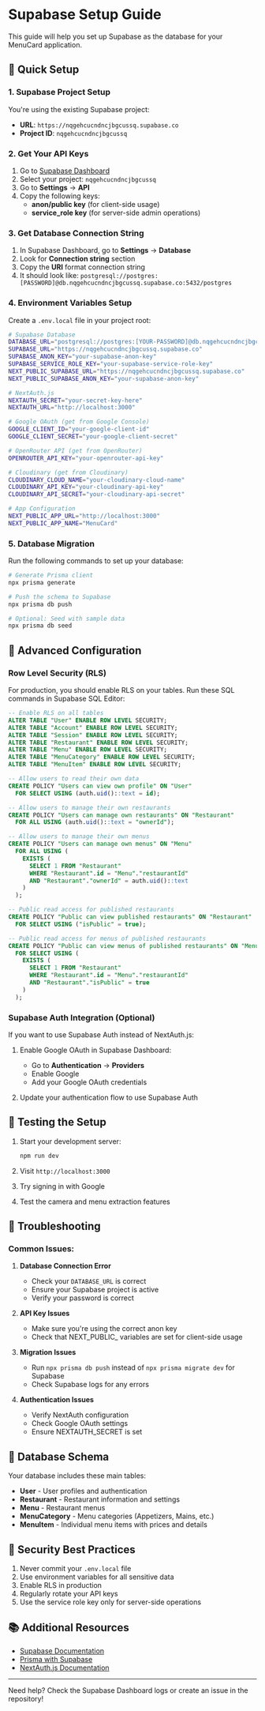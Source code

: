 # Supabase Setup Guide

This guide will help you set up Supabase as the database for your MenuCard application.

## 🚀 Quick Setup

### 1. Supabase Project Setup

You're using the existing Supabase project:
- **URL**: `https://nqgehcucndncjbgcussq.supabase.co`
- **Project ID**: `nqgehcucndncjbgcussq`

### 2. Get Your API Keys

1. Go to [Supabase Dashboard](https://supabase.com/dashboard)
2. Select your project: `nqgehcucndncjbgcussq`
3. Go to **Settings** → **API**
4. Copy the following keys:
   - **anon/public key** (for client-side usage)
   - **service_role key** (for server-side admin operations)

### 3. Get Database Connection String

1. In Supabase Dashboard, go to **Settings** → **Database**
2. Look for **Connection string** section
3. Copy the **URI** format connection string
4. It should look like: `postgresql://postgres:[PASSWORD]@db.nqgehcucndncjbgcussq.supabase.co:5432/postgres`

### 4. Environment Variables Setup

Create a `.env.local` file in your project root:

```bash
# Supabase Database
DATABASE_URL="postgresql://postgres:[YOUR-PASSWORD]@db.nqgehcucndncjbgcussq.supabase.co:5432/postgres"
SUPABASE_URL="https://nqgehcucndncjbgcussq.supabase.co"
SUPABASE_ANON_KEY="your-supabase-anon-key"
SUPABASE_SERVICE_ROLE_KEY="your-supabase-service-role-key"
NEXT_PUBLIC_SUPABASE_URL="https://nqgehcucndncjbgcussq.supabase.co"
NEXT_PUBLIC_SUPABASE_ANON_KEY="your-supabase-anon-key"

# NextAuth.js
NEXTAUTH_SECRET="your-secret-key-here"
NEXTAUTH_URL="http://localhost:3000"

# Google OAuth (get from Google Console)
GOOGLE_CLIENT_ID="your-google-client-id"
GOOGLE_CLIENT_SECRET="your-google-client-secret"

# OpenRouter API (get from OpenRouter)
OPENROUTER_API_KEY="your-openrouter-api-key"

# Cloudinary (get from Cloudinary)
CLOUDINARY_CLOUD_NAME="your-cloudinary-cloud-name"
CLOUDINARY_API_KEY="your-cloudinary-api-key"
CLOUDINARY_API_SECRET="your-cloudinary-api-secret"

# App Configuration
NEXT_PUBLIC_APP_URL="http://localhost:3000"
NEXT_PUBLIC_APP_NAME="MenuCard"
```

### 5. Database Migration

Run the following commands to set up your database:

```bash
# Generate Prisma client
npx prisma generate

# Push the schema to Supabase
npx prisma db push

# Optional: Seed with sample data
npx prisma db seed
```

## 🔧 Advanced Configuration

### Row Level Security (RLS)

For production, you should enable RLS on your tables. Run these SQL commands in Supabase SQL Editor:

```sql
-- Enable RLS on all tables
ALTER TABLE "User" ENABLE ROW LEVEL SECURITY;
ALTER TABLE "Account" ENABLE ROW LEVEL SECURITY;
ALTER TABLE "Session" ENABLE ROW LEVEL SECURITY;
ALTER TABLE "Restaurant" ENABLE ROW LEVEL SECURITY;
ALTER TABLE "Menu" ENABLE ROW LEVEL SECURITY;
ALTER TABLE "MenuCategory" ENABLE ROW LEVEL SECURITY;
ALTER TABLE "MenuItem" ENABLE ROW LEVEL SECURITY;

-- Allow users to read their own data
CREATE POLICY "Users can view own profile" ON "User"
  FOR SELECT USING (auth.uid()::text = id);

-- Allow users to manage their own restaurants
CREATE POLICY "Users can manage own restaurants" ON "Restaurant"
  FOR ALL USING (auth.uid()::text = "ownerId");

-- Allow users to manage their own menus
CREATE POLICY "Users can manage own menus" ON "Menu"
  FOR ALL USING (
    EXISTS (
      SELECT 1 FROM "Restaurant" 
      WHERE "Restaurant".id = "Menu"."restaurantId" 
      AND "Restaurant"."ownerId" = auth.uid()::text
    )
  );

-- Public read access for published restaurants
CREATE POLICY "Public can view published restaurants" ON "Restaurant"
  FOR SELECT USING ("isPublic" = true);

-- Public read access for menus of published restaurants
CREATE POLICY "Public can view menus of published restaurants" ON "Menu"
  FOR SELECT USING (
    EXISTS (
      SELECT 1 FROM "Restaurant" 
      WHERE "Restaurant".id = "Menu"."restaurantId" 
      AND "Restaurant"."isPublic" = true
    )
  );
```

### Supabase Auth Integration (Optional)

If you want to use Supabase Auth instead of NextAuth.js:

1. Enable Google OAuth in Supabase Dashboard:
   - Go to **Authentication** → **Providers**
   - Enable Google
   - Add your Google OAuth credentials

2. Update your authentication flow to use Supabase Auth

## 🧪 Testing the Setup

1. Start your development server:
   ```bash
   npm run dev
   ```

2. Visit `http://localhost:3000`
3. Try signing in with Google
4. Test the camera and menu extraction features

## 🚨 Troubleshooting

### Common Issues:

1. **Database Connection Error**
   - Check your `DATABASE_URL` is correct
   - Ensure your Supabase project is active
   - Verify your password is correct

2. **API Key Issues**
   - Make sure you're using the correct anon key
   - Check that NEXT_PUBLIC_ variables are set for client-side usage

3. **Migration Issues**
   - Run `npx prisma db push` instead of `npx prisma migrate dev` for Supabase
   - Check Supabase logs for any errors

4. **Authentication Issues**
   - Verify NextAuth configuration
   - Check Google OAuth settings
   - Ensure NEXTAUTH_SECRET is set

## 📝 Database Schema

Your database includes these main tables:

- **User** - User profiles and authentication
- **Restaurant** - Restaurant information and settings
- **Menu** - Restaurant menus
- **MenuCategory** - Menu categories (Appetizers, Mains, etc.)
- **MenuItem** - Individual menu items with prices and details

## 🔐 Security Best Practices

1. Never commit your `.env.local` file
2. Use environment variables for all sensitive data
3. Enable RLS in production
4. Regularly rotate your API keys
5. Use the service role key only for server-side operations

## 📚 Additional Resources

- [Supabase Documentation](https://supabase.com/docs)
- [Prisma with Supabase](https://www.prisma.io/docs/guides/database/supabase)
- [NextAuth.js Documentation](https://next-auth.js.org/)

---

Need help? Check the Supabase Dashboard logs or create an issue in the repository!
